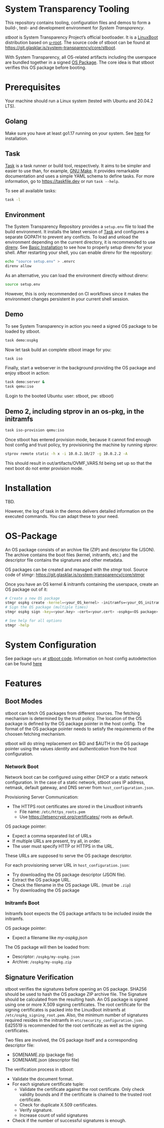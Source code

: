# System Transparency Tooling

This repository contains tooling, configuration files and demos to form a build-, test- and development environment for _System Transparency_.

_stboot_ is System Transparency Project’s official bootloader. It is a [LinuxBoot](https://www.linuxboot.org/) distribution based on [u-root](https://github.com/u-root/u-root). The source code of stboot can be found at https://git.glasklar.is/system-transparency/core/stboot.

With System Transparency, all OS-related artifacts including the userspace are bundled together in a signed [OS Package](#OS-Package). The core idea is that stboot verifies this OS package before booting.


# Prerequisites
Your machine should run a Linux system (tested with Ubuntu and 20.04.2 LTS).

## Golang

Make sure you have at least go1.17 running on your system. See [here](https://go.dev/doc/install) for installation.

## Task

[Task](https://taskfile.dev) is a task runner or build tool, respectively. It aims to be simpler and easier to use than, for example, [GNU Make](https://www.gnu.org/software/make/). It provides remarkable documentation and uses a simple YAML schema to define tasks. For more information, go to https://taskfile.dev or run `task --help`.

To see all available tasks:

```bash
task -l
```

## Environment

The System Transparency Repository provides a `setup.env` file to load the build environment. It installs the latest version of [Task](https://taskfile.dev) and configures a separate GOPATH to prevent any conflicts. To load and unload the environment depending on the current directory, it is recommended to use [direnv](https://direnv.net/). See [Basic Installation](https://direnv.net/#basic-installation) to see how to properly setup direnv for your shell.
After restarting your shell, you can enable direnv for the repository:

```bash
echo "source setup.env" > .envrc
direnv allow
```

As an alternative, you can load the environment directly without direnv:

```bash
source setup.env
```

However, this is only recommended on CI workflows since it makes the environment changes persistent in your current shell session.


## Demo

To see System Transparency in action you need a signed OS package to be loaded by stboot.

```bash
task demo:ospkg
```

Now let task build an complete stboot image for you:

```bash
task iso
```

Finally, start a webserver in the background providing the OS package and enjoy stboot in action:
``` bash
task demo:server &
task qemu:iso
```
(Login to the booted Ubuntu: user: stboot, pw: stboot)


## Demo 2, including stprov in an os-pkg, in the initramfs
``` bash
task iso-provision qemu:iso
```

Once stboot has entered provision mode, because it cannot find enough
host config and trust policy, try provisioning the machine by running
stprov:

``` bash
stprov remote static -h x -i 10.0.2.10/27 -g 10.0.2.2 -A
```

This should result in out/artifacts/OVMF_VARS.fd being set up so that
the next boot do not enter provision mode.


# Installation

TBD. 

However, the log of task in the demos delivers detailed information on the executed commands. You can adapt these to your need.


# OS-Package
An OS package consists of an archive file (ZIP) and descriptor file (JSON). The archive contains the boot files (kernel, initramfs, etc.) and the descriptor file contains the signatures and other metadata.

OS packages can be created and managed with the _stmgr_ tool. Source code of stmgr: https://git.glasklar.is/system-transparency/core/stmgr

Once you have an OS kernel & initramfs containing the userspace, create an OS package out of it:
``` bash
# Create a new OS package
stmgr ospkg create -kernel=<your_OS_kernel> -initramfs=<your_OS_initramfs>
# Sign the OS package (multiple times)
stmgr ospkg sign -key=<your.key> -cert=<your.cert> -ospkg=<OS package>

# See help for all options
stmgr -help
```

# System Configuration

See package `opts` at [stboot code](https://pkg.go.dev/system-transparency.org/stboot@v0.2.0/host#Config).
Information on host config autodetection can be found [here](https://pkg.go.dev/system-transparency.org/stboot@v0.2.0/host#ConfigAutodetect)

# Features

## Boot Modes

stboot can fetch OS packages from different sources. The fetching mechanism is determined by the trust policy.
The location of the OS package is defined by the OS package pointer in the host config. The format of the OS package pointer needs to setisfy the requirements of the choosen fetching mechanism.

stboot will do string replacement on $ID and $AUTH in the OS package pointer using the values _identity_ and _authentication_ from the host configuration.

### Network Boot
Network boot can be configured using either DHCP or a static network configuration. In the case of a static network, stboot uses IP address, netmask, default gateway, and DNS server from `host_configuration.json`.

Provisioning Server Communication:
* The HTTPS root certificates are stored in the LinuxBoot initramfs
    * File name: `/etc/https_roots.pem`
    * Use https://letsencrypt.org/certificates/ roots as default.

OS package pointer:
* Expect a comma separated list of URLs
* If multiple URLs are present, try all, in order.
* The user must specify HTTP or HTTPS in the URL.

These URLs are supposed to serve the OS package descriptor.

For each provisioning server URL in `host_configuration.json`:
* Try downloading the OS package descriptor (JSON file).
* Extract the OS package URL.
* Check the filename in the OS package URL. (must be `.zip`)
* Try downloading the OS package

### Initramfs Boot
Initramfs boot expects the OS package artifacts to be included inside the initramfs.

OS package pointer:
* Expect a filename like _my-ospkg.json_

The OS package will then be loaded from:
* Descriptor: `/ospkg/my-ospkg.json`
* Archive: `/ospkg/my-ospkg.zip`

## Signature Verification

stboot verifies the signatures before opening an OS package.
SHA256 should be used to hash the OS package ZIP archive file. The Signature should be calculated from the resulting hash.
An OS package is signed using one or more X.509 signing certificates.
The root certificate for the signing certificates is packed into the LinuxBoot initramfs at `/etc/ospkg_signing_root.pem`. Also, the minimum number of signatures required resides in the initramfs in `etc/security_configuration.json`. Ed25519 is recommended for the root certificate as well as the signing certificates.

Two files are involved, the OS package itself and a corresponding descriptor file:
* SOMENAME.zip (package file)
* SOMENAME.json (descriptor file)

The verification process in stboot:
* Validate the document format.
* For each signature certificate tuple:
    * Validate the certificate against the root certificate.
        Only check validity bounds and if the certificate is chained to the trusted root certificate.
    * Check for duplicate X.509 certificates.
    * Verify signature.
    * Increase count of valid signatures
* Check if the number of successful signatures is enough.


